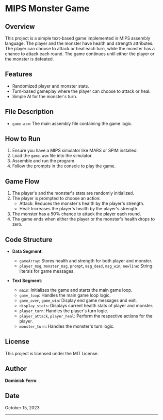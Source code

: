 # MIPS Monster Game

## Overview
This project is a simple text-based game implemented in MIPS assembly language. The player and the monster have health and strength attributes. The player can choose to attack or heal each turn, while the monster has a chance to attack each round. The game continues until either the player or the monster is defeated.

## Features
- Randomized player and monster stats.
- Turn-based gameplay where the player can choose to attack or heal.
- Simple AI for the monster's turn.

## File Description
- `game.asm`: The main assembly file containing the game logic.

## How to Run
1. Ensure you have a MIPS simulator like MARS or SPIM installed.
2. Load the `game.asm` file into the simulator.
3. Assemble and run the program.
4. Follow the prompts in the console to play the game.

## Game Flow
1. The player's and the monster's stats are randomly initialized.
2. The player is prompted to choose an action:
   - Attack: Reduces the monster's health by the player's strength.
   - Heal: Increases the player's health by the player's strength.
3. The monster has a 50% chance to attack the player each round.
4. The game ends when either the player or the monster's health drops to zero.

## Code Structure
- **Data Segment**:
  - `gameArray`: Stores health and strength for both player and monster.
  - `player_msg`, `monster_msg`, `prompt`, `msg_dead`, `msg_win`, `newline`: String literals for game messages.

- **Text Segment**:
  - `main`: Initializes the game and starts the main game loop.
  - `game_loop`: Handles the main game loop logic.
  - `game_over`, `game_win`: Display end game messages and exit.
  - `display_stats`: Displays current health stats of player and monster.
  - `player_turn`: Handles the player's turn logic.
  - `player_attack`, `player_heal`: Perform the respective actions for the player.
  - `monster_turn`: Handles the monster's turn logic.

## License
This project is licensed under the MIT License.

## Author
**Dominick Ferro**

## Date
October 15, 2023

---
